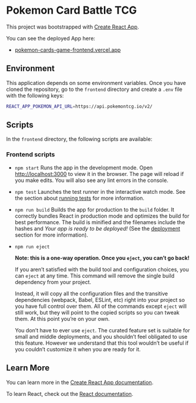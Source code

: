 # Pokemon Card Battle TCG

This project was bootstrapped with
[Create React App](https://github.com/facebook/create-react-app).

You can see the deployed App here:

- [pokemon-cards-game-frontend.vercel.app](https://pokemon-cards-game-frontend.vercel.app/)

## Environment

This application depends on some environment variables. Once you have cloned the
repository, go to the `frontend` directory and create a `.env` file with the
following keys:

```bash
REACT_APP_POKEMON_API_URL=https://api.pokemontcg.io/v2/
```

## Scripts

In the `frontend` directory, the following scripts are available:

### Frontend scripts

- `npm start` Runs the app in the development mode. Open
  [http://localhost:3000](http://localhost:3000) to view it in the browser. The
  page will reload if you make edits. You will also see any lint errors in the
  console.

- `npm test` Launches the test runner in the interactive watch mode. See the
  section about
  [running tests](https://facebook.github.io/create-react-app/docs/running-tests)
  for more information.

- `npm run build` Builds the app for production to the `build` folder. It
  correctly bundles React in production mode and optimizes the build for best
  performance. The build is minified and the filenames include the hashes and
  _Your app is ready to be deployed!_ (See the
  [deployment](https://facebook.github.io/create-react-app/docs/deployment)
  section for more information).

- `npm run eject`

  **Note: this is a one-way operation. Once you `eject`, you can’t go back!**

  If you aren’t satisfied with the build tool and configuration choices, you can
  `eject` at any time. This command will remove the single build dependency from
  your project.

  Instead, it will copy all the configuration files and the transitive
  dependencies (webpack, Babel, ESLint, etc) right into your project so you have
  full control over them. All of the commands except `eject` will still work,
  but they will point to the copied scripts so you can tweak them. At this point
  you’re on your own.

  You don’t have to ever use `eject`. The curated feature set is suitable for
  small and middle deployments, and you shouldn’t feel obligated to use this
  feature. However we understand that this tool wouldn’t be useful if you
  couldn’t customize it when you are ready for it.

## Learn More

You can learn more in the
[Create React App documentation](https://facebook.github.io/create-react-app/docs/getting-started).

To learn React, check out the [React documentation](https://reactjs.org/).
